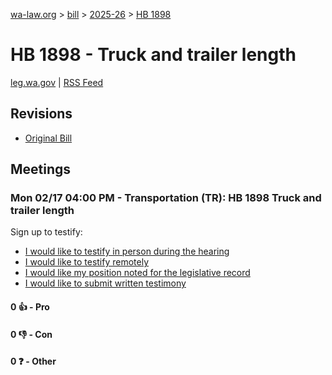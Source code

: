 [wa-law.org](/) > [bill](/bill/) > [2025-26](/bill/2025-26/) > [HB 1898](/bill/2025-26/hb/1898/)

# HB 1898 - Truck and trailer length
[leg.wa.gov](https://app.leg.wa.gov/billsummary?BillNumber=1898&Year=2025&Initiative=false) | [RSS Feed](./rss.xml)

## Revisions
* [Original Bill](1/)

## Meetings
### Mon 02/17 04:00 PM - Transportation (TR): HB 1898 Truck and trailer length
Sign up to testify:
* [I would like to testify in person during the hearing](https://app.leg.wa.gov/csi/Testifier/Add?chamber=House&mId=32842&aId=164080&caId=25967&tId=1)
* [I would like to testify remotely](https://app.leg.wa.gov/csi/Testifier/Add?chamber=House&mId=32842&aId=164080&caId=25967&tId=2)
* [I would like my position noted for the legislative record](https://app.leg.wa.gov/csi/Testifier/Add?chamber=House&mId=32842&aId=164080&caId=25967&tId=3)
* [I would like to submit written testimony](https://app.leg.wa.gov/csi/Testifier/Add?chamber=House&mId=32842&aId=164080&caId=25967&tId=4)

#### 0 👍 - Pro

#### 0 👎 - Con

#### 0 ❓ - Other
